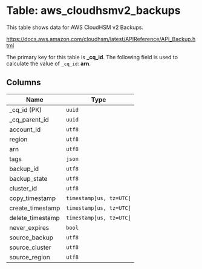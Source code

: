 # Table: aws_cloudhsmv2_backups

This table shows data for AWS CloudHSM v2 Backups.

https://docs.aws.amazon.com/cloudhsm/latest/APIReference/API_Backup.html

The primary key for this table is **_cq_id**.
The following field is used to calculate the value of `_cq_id`: **arn**.

## Columns

| Name          | Type          |
| ------------- | ------------- |
|_cq_id (PK)|`uuid`|
|_cq_parent_id|`uuid`|
|account_id|`utf8`|
|region|`utf8`|
|arn|`utf8`|
|tags|`json`|
|backup_id|`utf8`|
|backup_state|`utf8`|
|cluster_id|`utf8`|
|copy_timestamp|`timestamp[us, tz=UTC]`|
|create_timestamp|`timestamp[us, tz=UTC]`|
|delete_timestamp|`timestamp[us, tz=UTC]`|
|never_expires|`bool`|
|source_backup|`utf8`|
|source_cluster|`utf8`|
|source_region|`utf8`|